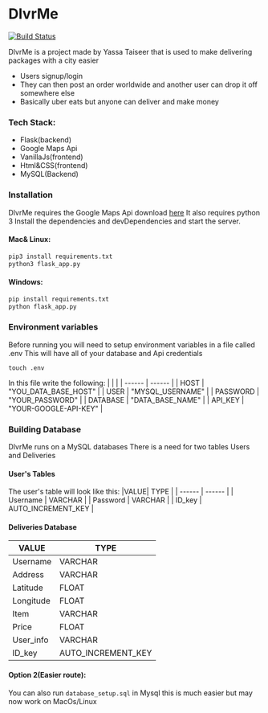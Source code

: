 # DlvrMe


[![Build Status](https://travis-ci.org/joemccann/dillinger.svg?branch=master)](https://travis-ci.org/joemccann/dillinger)

DlvrMe is a project made by Yassa Taiseer that is used to make delivering packages with a city easier
  - Users signup/login
  - They can then post an order worldwide and another user can drop it off somewhere else
  - Basically uber eats but anyone can deliver and make money

### Tech Stack:

  - Flask(backend)
  - Google Maps Api
  - VanillaJs(frontend)
  - Html&CSS(frontend)
  - MySQL(Backend)



### Installation

DlvrMe requires the Google Maps Api download [here](https://developers.google.com/maps/documentation)
It also requires python 3
Install the dependencies and devDependencies and start the server.
#### Mac& Linux:
```sh
pip3 install requirements.txt
python3 flask_app.py
```

#### Windows:
```sh
pip install requirements.txt
python flask_app.py
```

### Environment variables
Before running you will need to setup environment variables in a file called .env
This will have all of your database and Api credentials
```
touch .env
```
In this file write the following:
|   |  |
| ------ | ------ |
| HOST | "YOU_DATA_BASE_HOST" |
| USER | "MYSQL_USERNAME" |
| PASSWORD | "YOUR_PASSWORD" |
| DATABASE | "DATA_BASE_NAME" |
| API_KEY | "YOUR-GOOGLE-API-KEY" |

### Building Database
DlvrMe runs on a MySQL databases
There is a need for two tables Users and Deliveries

#### User's Tables
The user's table will look like this:
|VALUE| TYPE  |
| ------ | ------ |
| Username | VARCHAR |
| Password | VARCHAR |
| ID_key | AUTO_INCREMENT_KEY |

#### Deliveries Database
| VALUE  | TYPE |
| ------ | ------ |
| Username | VARCHAR |
| Address | VARCHAR |
| Latitude | FLOAT |
| Longitude | FLOAT |
| Item | VARCHAR |
| Price | FLOAT |
| User_info | VARCHAR |
| ID_key | AUTO_INCREMENT_KEY |



#### Option 2(Easier route):
You can also run ```database_setup.sql``` in Mysql this is much easier but may now work on MacOs/Linux
